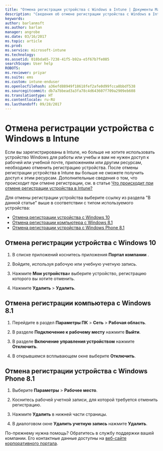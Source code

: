 ```yaml
---
title: "Отмена регистрации устройства с Windows в Intune | Документы Майкрософт"
description: "Сведения об отмене регистрации устройства с Windows в Intune"
keywords: 
author: barlanmsft
ms.author: barlan
manager: angrobe
ms.date: 03/16/2017
ms.topic: article
ms.prod: 
ms.service: microsoft-intune
ms.technology: 
ms.assetid: 018bda65-7238-41f5-b92a-e5f67b7fe085
searchScope: User help
ROBOTS: 
ms.reviewer: priyar
ms.suite: ems
ms.custom: intune-enduser
ms.openlocfilehash: a36efd88949f18618fef2afe0d99fcca8bbdf538
ms.sourcegitcommit: db7a7bbead3a3fa78c4d643607f709a2909eb608
ms.translationtype: HT
ms.contentlocale: ru-RU
ms.lasthandoff: 09/28/2017
---
```

# <a name="unenroll-your-windows-device-from-intune"></a>Отмена регистрации устройства с Windows в Intune

Если вы зарегистрированы в Intune, но больше не хотите использовать устройство Windows для работы или учебы и вам не нужен доступ к рабочей или учебной почте, приложениям или другим ресурсам, необходимо отменить регистрацию устройства. После отмены регистрации устройства в Intune вы больше не сможете получить доступ к этим ресурсам. Дополнительные сведения о том, что происходит при отмене регистрации, см. в статье [Что происходит при отмене регистрации устройства в Intune?](what-happens-if-you-unenroll-your-device-from-intune-windows.md)

Для отмены регистрации устройства выберите ссылку из раздела "В данной статье" выше в соответствии с типом используемого устройства:

-   [Отмена регистрации устройства с Windows 10](#unenroll-your-windows-10-device)
-   [Отмена регистрации компьютера с Windows 8.1](#unenroll-your-windows-81-computer)
-   [Отмена регистрации устройства с Windows Phone 8.1](#unenroll-your-windows-phone-81-device)

## <a name="unenroll-your-windows-10-device"></a>Отмена регистрации устройства с Windows 10

1.  В списке приложений коснитесь приложения **Портал компании** .

2.  Войдите, используя рабочую или учебную учетную запись.

3.  Нажмите **Мои устройства**и выберите устройство, регистрацию которого вы хотите отменить.

4.  Нажмите **Удалить** &gt; **Удалить**.

## <a name="unenroll-your-windows-81-computer"></a>Отмена регистрации компьютера с Windows 8.1

1.  Перейдите в раздел **Параметры ПК** &gt; **Сеть** &gt; **Рабочая область**.

2.  В разделе **Подключение к рабочему месту** нажмите **Выйти**.

3.  В разделе **Включение управления устройством** нажмите **Отключить**.

4.  В открывшемся всплывающем окне выберите **Отключить**.

## <a name="unenroll-your-windows-phone-81-device"></a>Отмена регистрации устройства с Windows Phone 8.1

1.  Выберите **Параметры** &gt; **Рабочее место**.

2.  Коснитесь рабочей учетной записи, для которой требуется отменить регистрацию.

3.  Нажмите **Удалить** в нижней части страницы.

4.  В диалоговом окне **Удалить учетную запись** нажмите **Удалить**.

По-прежнему нужна помощь? Обратитесь в службу поддержки вашей компании. Его контактные данные доступны на [веб-сайте корпоративного портала](https://portal.manage.microsoft.com).
